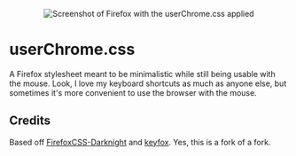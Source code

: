 <div align="center">

  ![Screenshot of Firefox with the userChrome.css applied](https://raw.githubusercontent.com/ericmurphyxyz/userChrome.css/main/screenshot.png)
  
</div>

# userChrome.css

A Firefox stylesheet meant to be minimalistic while still being usable with the mouse. Look, I love my keyboard shortcuts as much as anyone else, but sometimes it's more convenient to use the browser with the mouse.

## Credits
Based off [FirefoxCSS-Darknight](https://github.com/BriLHR/FirefoxCSS-Darknight) and [keyfox](https://github.com/AlfarexGuy2019/keyfox/). Yes, this is a fork of a fork.
